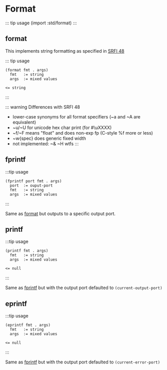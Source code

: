 # Format

::: tip usage
(import :std/format)
:::

## format

This implements string formatting as specified in [SRFI 48](https://srfi.schemers.org/srfi-48/srfi-48.html)

::: tip usage
```
(format fmt . args)
  fmt   := string
  args  := mixed values

<= string
```
:::

::: warning Differences with SRFI 48
- lower-case synonyms for all format specifiers (~a and ~A are equivalent)
- ~u/~U for unicode hex char print (for #\uXXXX)
- ~f/~F means "float" and does non-exp fp (C-style %f more or less)
- ~w{spec} does generic fixed width
- not implemented: ~& ~H wtfs
:::

## fprintf

:::tip usage
```
(fprintf port fmt . args)
  port  := ouput-port
  fmt   := string
  args  := mixed values
```
:::

Same as [format](#format-2) but outputs to a specific output port.

## printf

:::tip usage
```
(printf fmt . args)
  fmt   := string
  args  := mixed values

<= null
```
:::

Same as [fprintf](#fprintf) but with the output port defaulted to `(current-output-port)`

## eprintf

:::tip usage
```
(eprintf fmt . args)
  fmt   := string
  args  := mixed values

<= null
```
:::

Same as [fprintf](#fprintf) but with the output port defaulted to `(current-error-port)`